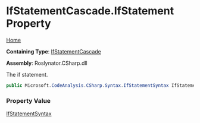 # IfStatementCascade\.IfStatement Property

[Home](../../../../README.md)

**Containing Type**: [IfStatementCascade](../README.md)

**Assembly**: Roslynator\.CSharp\.dll

  
The if statement\.

```csharp
public Microsoft.CodeAnalysis.CSharp.Syntax.IfStatementSyntax IfStatement { get; }
```

### Property Value

[IfStatementSyntax](https://docs.microsoft.com/en-us/dotnet/api/microsoft.codeanalysis.csharp.syntax.ifstatementsyntax)

